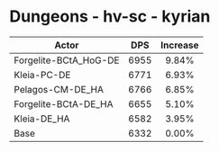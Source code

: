 # Dungeons - hv-sc - kyrian
| Actor | DPS | Increase |
|---|:---:|:---:|
|Forgelite-BCtA_HoG-DE|6955|9.84%|
|Kleia-PC-DE|6771|6.93%|
|Pelagos-CM-DE_HA|6766|6.85%|
|Forgelite-BCtA-DE_HA|6655|5.10%|
|Kleia-DE_HA|6582|3.95%|
|Base|6332|0.00%|
